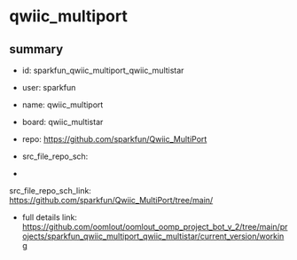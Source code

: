 # qwiic_multiport
 
## summary 
* id: sparkfun_qwiic_multiport_qwiic_multistar
* user: sparkfun
* name: qwiic_multiport
* board: qwiic_multistar
* repo: https://github.com/sparkfun/Qwiic_MultiPort



* src_file_repo_sch: 
*
 src_file_repo_sch_link: https://github.com/sparkfun/Qwiic_MultiPort/tree/main/
* full details link: https://github.com/oomlout/oomlout_oomp_project_bot_v_2/tree/main/projects/sparkfun_qwiic_multiport_qwiic_multistar/current_version/working  







